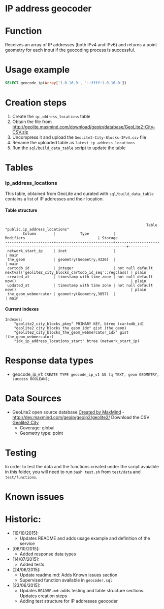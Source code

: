 IP address geocoder
===============

# Function

Receives an array of IP addresses (both IPv4 and IPv6) and returns a point geometry for each input if the geocoding process is successful.

# Usage example
```sql
SELECT geocode_ip(Array['1.0.16.0', '::ffff:1.0.16.0'])
```

# Creation steps
1. Create the `ip_address_locations` table
2. Obtain the file from http://geolite.maxmind.com/download/geoip/database/GeoLite2-City-CSV.zip
3. Uncompress it and upload the `GeoLite2-City-Blocks-IPv4.csv` file
4. Rename the uploaded table as `latest_ip_address_locations`
5. Run the `sql/build_data_table` script to update the table

# Tables

### ip_address_locations
This table, obtained from GeoLite and curated with `sql/build_data_table` contains a list of IP addresses and their location.

#### Table structure

````

                                                                Table "public.ip_address_locations"
        Column        |           Type           |                                 Modifiers                                 | Storage
----------------------+--------------------------+---------------------------------------------------------------------------+---------
 network_start_ip     | inet                     |                                                                           | main    
 the_geom             | geometry(Geometry,4326)  |                                                                           | main    
 cartodb_id           | integer                  | not null default nextval('geolite2_city_blocks_cartodb_id_seq'::regclass) | plain   
 created_at           | timestamp with time zone | not null default now()                                                    | plain  
 updated_at           | timestamp with time zone | not null default now()                                                    | plain   
 the_geom_webmercator | geometry(Geometry,3857)  |                                                                           | main   
````

#### Current indexes

````
Indexes:
    "geolite2_city_blocks_pkey" PRIMARY KEY, btree (cartodb_id)
    "geolite2_city_blocks_the_geom_idx" gist (the_geom)
    "geolite2_city_blocks_the_geom_webmercator_idx" gist (the_geom_webmercator)
    "idx_ip_address_locations_start" btree (network_start_ip)
````

# Response data types
* geocode_ip_v1:
  `CREATE TYPE geocode_ip_v1 AS (q TEXT, geom GEOMETRY, success BOOLEAN);`

# Data Sources

* GeoLite2 open source database [Created by MaxMind](http://www.maxmind.com) -
http://dev.maxmind.com/geoip/geoip2/geolite2/
    Download the CSV [Geolite2 City](http://geolite.maxmind.com/download/geoip/database/GeoLite2-City-CSV.zip)
    - Coverage: global
    - Geometry type: point

# Testing
In order to test the data and the functions created under the script avaialble in this folder, you will need to run `bash test.sh` from `test/data` and `test/functions`.

# Known issues

# Historic:
* [19/10/2015]:
  * Updates README and adds usage example and definition of the service
* [08/10/2015]:
  * Added response data types
* [14/07/2015]:
  * Added tests
* [24/06/2015]:
  * Update readme.md: Adds Known issues section
  * Supervised function available in `geocoder.sql`
* [23/06/2015]:
  * Updates `README.md`: adds testing and table structure sections. Updates creation steps
  * Adding test structure for IP addresses geocoder
